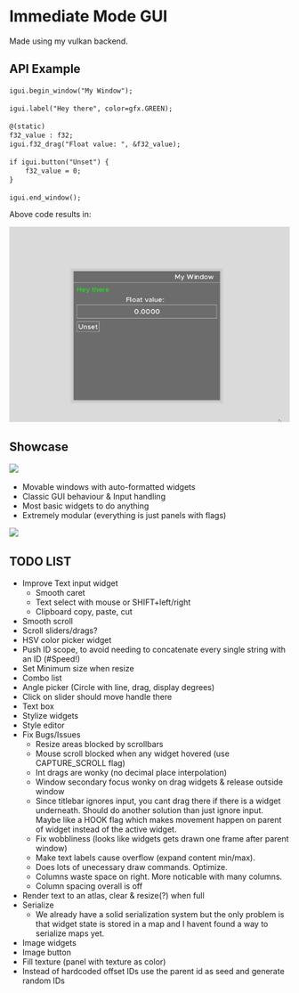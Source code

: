 # Immediate Mode GUI

Made using my vulkan backend.

## API Example


```
igui.begin_window("My Window");

igui.label("Hey there", color=gfx.GREEN);

@(static)
f32_value : f32;
igui.f32_drag("Float value: ", &f32_value);

if igui.button("Unset") {
    f32_value = 0;
}

igui.end_window();
``` 
Above code results in:

![](/repo/simple_example.gif)

## Showcase
![](/repo/immgui.gif)

- Movable windows with auto-formatted widgets
- Classic GUI behaviour & Input handling
- Most basic widgets to do anything
- Extremely modular (everything is just panels with flags)

![](/repo/immgui_emitters_exmaple.gif)

## TODO LIST
- Improve Text input widget
    - Smooth caret
    - Text select with mouse or SHIFT+left/right 
    - Clipboard copy, paste, cut
- Smooth scroll
- Scroll sliders/drags?
- HSV color picker widget
- Push ID scope, to avoid needing to concatenate every single string with an ID (#Speed!)
- Set Minimum size when resize
- Combo list
- Angle picker (Circle with line, drag, display degrees)
- Click on slider should move handle there
- Text box
- Stylize widgets
- Style editor
- Fix Bugs/Issues
    - Resize areas blocked by scrollbars
    - Mouse scroll blocked when any widget hovered (use CAPTURE_SCROLL flag)
    - Int drags are wonky (no decimal place interpolation)
    - Window secondary focus wonky on drag widgets & release outside window
    - Since titlebar ignores input, you cant drag there if there is a widget underneath.
        Should do another solution than just ignore input. Maybe like a HOOK flag which
        makes movement happen on parent of widget instead of the active widget.
    - Fix wobbliness (looks like widgets gets drawn one frame after parent window)
    - Make text labels cause overflow (expand content min/max).
    - Does lots of unecessary draw commands. Optimize.
    - Columns waste space on right. More noticable with many columns.
    - Column spacing overall is off
- Render text to an atlas, clear & resize(?) when full
- Serialize
    - We already have a solid serialization system but the only problem is
      that widget state is stored in a map and I havent found a way to serialize
      maps yet.
- Image widgets
- Image button
- Fill texture (panel with texture as color)
- Instead of hardcoded offset IDs use the parent id as seed and generate random IDs